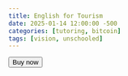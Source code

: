 ```yaml
---
title: English for Tourism
date: 2025-01-14 12:00:00 -500
categories: [tutoring, bitcoin]
tags: [vision, unschooled]
---
```


<form method="POST" action="https://btcpay.theunschooled.net/apps/3dQ5i5YhrknyeHN8pByuM1Tsgoef/pos">
  <input type="hidden" name="amount" value="100" />
  <input type="hidden" name="email" value="customer@example.com" />
  <input type="hidden" name="orderId" value="CustomOrderId" />
  <input type="hidden" name="notificationUrl" value="https://example.com/callbacks" />
  <input type="hidden" name="redirectUrl" value="https://example.com/thanksyou" />
  <button type="submit" name="choiceKey" value="20-minute-trial" class="btn btn-primary">Buy now</button>
</form>
